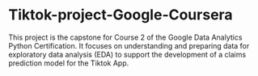 # Tiktok-project-Google-Coursera
This project is the capstone for Course 2 of the Google Data Analytics Python Certification. It focuses on understanding and preparing data for exploratory data analysis (EDA) to support the development of a claims prediction model for the Tiktok App.
